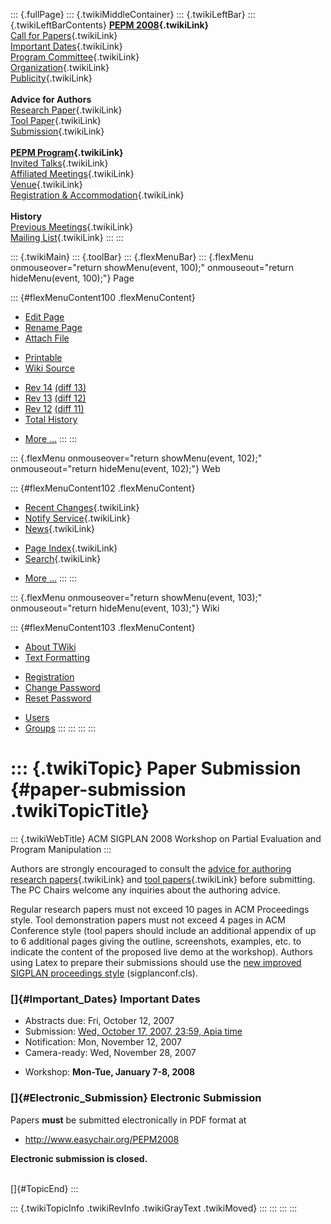 ::: {.fullPage}
::: {.twikiMiddleContainer}
::: {.twikiLeftBar}
::: {.twikiLeftBarContents}
**[PEPM 2008](WebHome){.twikiLink}**\
[Call for Papers](CallForPapers){.twikiLink}\
[Important Dates](ImportantDates){.twikiLink}\
[Program Committee](ProgramCommittee){.twikiLink}\
[Organization](ConferenceOrganization){.twikiLink}\
[Publicity](PEPMPublicity){.twikiLink}\
\
**Advice for Authors**\
[Research Paper](ResearchPaperAdvice){.twikiLink}\
[Tool Paper](ToolPaperAdvice){.twikiLink}\
[Submission](PaperSubmission){.twikiLink}\
\
**[PEPM Program](PEPMProgram){.twikiLink}**\
[Invited Talks](InvitedTalks){.twikiLink}\
[Affiliated Meetings](AffiliatedMeetings){.twikiLink}\
[Venue](WorkshopVenue){.twikiLink}\
[Registration & Accommodation](RegistrationAndAccomodation){.twikiLink}\
\
**History**\
[Previous Meetings](PreviousMeetings){.twikiLink}\
[Mailing List](PEPMNews){.twikiLink}
:::
:::

::: {.twikiMain}
::: {.toolBar}
::: {.flexMenuBar}
::: {.flexMenu onmouseover="return showMenu(event, 100);" onmouseout="return hideMenu(event, 100);"}
Page

::: {#flexMenuContent100 .flexMenuContent}
-   [Edit
    Page](http://www.program-transformation.org/edit/PEPM08/PaperSubmission?t=1536827652)
-   [Rename
    Page](http://www.program-transformation.org/rename/PEPM08/PaperSubmission)
-   [Attach
    File](http://www.program-transformation.org/attach/PEPM08/PaperSubmission)

<!-- -->

-   [Printable](http://www.program-transformation.org/view/PEPM08/PaperSubmission?skin=print.pattern)
-   [Wiki
    Source](http://www.program-transformation.org/view/PEPM08/PaperSubmission?skin=text&raw=on&contenttype=text/plain)

<!-- -->

-   [Rev
    14](http://www.program-transformation.org/view/PEPM08/PaperSubmission?rev=1.14)
    [(diff 13)](http://www.program-transformation.org/rdiff/PEPM08/PaperSubmission?rev1=1.14&rev2=1.13)
-   [Rev
    13](http://www.program-transformation.org/view/PEPM08/PaperSubmission?rev=1.13)
    [(diff 12)](http://www.program-transformation.org/rdiff/PEPM08/PaperSubmission?rev1=1.13&rev2=1.12)
-   [Rev
    12](http://www.program-transformation.org/view/PEPM08/PaperSubmission?rev=1.12)
    [(diff 11)](http://www.program-transformation.org/rdiff/PEPM08/PaperSubmission?rev1=1.12&rev2=1.11)
-   [Total
    History](http://www.program-transformation.org/rdiff/PEPM08/PaperSubmission)

<!-- -->

-   [More
    \...](http://www.program-transformation.org/oops/PEPM08/PaperSubmission?template=oopsmore&param1=1.14&param2=1.14)
:::
:::

::: {.flexMenu onmouseover="return showMenu(event, 102);" onmouseout="return hideMenu(event, 102);"}
Web

::: {#flexMenuContent102 .flexMenuContent}
-   [Recent Changes](WebChanges){.twikiLink}
-   [Notify Service](WebNotify){.twikiLink}
-   [News](WebNews){.twikiLink}

<!-- -->

-   [Page Index](WebIndex){.twikiLink}
-   [Search](WebSearch){.twikiLink}

<!-- -->

-   [More
    \...](http://www.program-transformation.org/oops/PEPM08/PaperSubmission?template=oopsmore&param1=1.14&param2=1.14)
:::
:::

::: {.flexMenu onmouseover="return showMenu(event, 103);" onmouseout="return hideMenu(event, 103);"}
Wiki

::: {#flexMenuContent103 .flexMenuContent}
-   [About
    TWiki](http://www.program-transformation.org/view/TWiki/WebHome)
-   [Text
    Formatting](http://www.program-transformation.org/view/TWiki/TextFormattingRules)

<!-- -->

-   [Registration](http://www.program-transformation.org/view/TWiki/TWikiRegistration)
-   [Change
    Password](http://www.program-transformation.org/view/TWiki/ChangePassword)
-   [Reset
    Password](http://www.program-transformation.org/view/TWiki/ResetPassword)

<!-- -->

-   [Users](http://www.program-transformation.org/view/Main/TWikiUsers)
-   [Groups](http://www.program-transformation.org/view/Main/TWikiGroups)
:::
:::
:::
:::

::: {.twikiTopic}
Paper Submission {#paper-submission .twikiTopicTitle}
================

::: {.twikiWebTitle}
ACM SIGPLAN 2008 Workshop on Partial Evaluation and Program Manipulation
:::

Authors are strongly encouraged to consult the [advice for authoring
research papers](ResearchPaperAdvice){.twikiLink} and [tool
papers](ToolPaperAdvice){.twikiLink} before submitting. The PC Chairs
welcome any inquiries about the authoring advice.

Regular research papers must not exceed 10 pages in ACM Proceedings
style. Tool demonstration papers must not exceed 4 pages in ACM
Conference style (tool papers should include an additional appendix of
up to 6 additional pages giving the outline, screenshots, examples, etc.
to indicate the content of the proposed live demo at the workshop).
Authors using Latex to prepare their submissions should use the [new
improved SIGPLAN proceedings
style](http://www.acm.org/sigs/sigplan/authorInformation.htm)
(sigplanconf.cls).

### []{#Important_Dates} Important Dates

-   Abstracts due: Fri, October 12, 2007
-   Submission: [Wed, October 17, 2007, 23:59, Apia
    time](http://www.timeanddate.com/worldclock/fixedtime.html?month=10&day=17&year=2007&hour=23&min=59&sec=0&p1=282)
-   Notification: Mon, November 12, 2007
-   Camera-ready: Wed, November 28, 2007

<!-- -->

-   Workshop: **Mon-Tue, January 7-8, 2008**

### []{#Electronic_Submission} Electronic Submission

Papers **must** be submitted electronically in PDF format at

-   <http://www.easychair.org/PEPM2008>

**Electronic submission is closed.**

\
[]{#TopicEnd}
:::

::: {.twikiTopicInfo .twikiRevInfo .twikiGrayText .twikiMoved}
:::
:::
:::
:::
